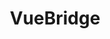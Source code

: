 ---
layout: home

title: VueBridge
titleTemplate: Tooling & Templates for interoperable Vue Components

hero:
  name: VueBridge
  text: Tooling & Templates for interoperable Vue Components
  tagline: Simplifying the creation and maintenance of Vue component libraries supporting Vue 2 and 3
  image:
    src: /logo.png
    alt: VueBridge
  actions:
    - theme: brand
      text: Get Started
      link: /getting-started
    - theme: alt
      text: Why VueBridge?
      link: /topics/introduction-why-vue-bridge
    - theme: alt
      text: View on GitHub
      link: https://github.com/vue-bridge/vue-bridge

features:
  - icon: 🪄
    title: Quickstart with Templates
    details: Start projects easily with pre-configured templates
  - icon: 🔦
    title: Typescript support
    details: Template support Type generation  for both versions.
  - icon: 🗂
    title: Extensive Documentation
    details: Our docs provide quick How.Ton guides as well as background info for all aspects of interoperable libraries.
  - icon: ☁️
    title: Lightweight Runtime
    details: tiny (max. 600b gzip) runtime library polyfills commonly used APIs that are different in Vue 2 and Vue 3
  - icon: 📦
    title: Universal Build Plugin
    details: Optimize your code for Vue 2 or Vue 3 at build-time with ease.
  - icon: 🔩
    title: Eslint support
    details: Let eslint help you avoid mistakes in making your library interoperable.
---